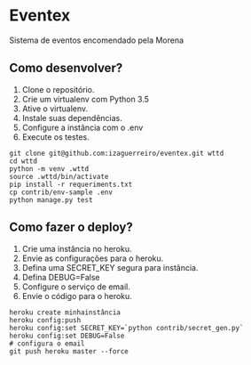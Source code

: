 # Eventex 

Sistema de eventos encomendado pela Morena

## Como desenvolver?

1. Clone o repositório.
2. Crie um virtualenv com Python 3.5
3. Ative o virtualenv.
4. Instale suas dependências.
5. Configure a instância com o .env
6. Execute os testes.

```console
git clone git@github.com:izaguerreiro/eventex.git wttd
cd wttd
python -m venv .wttd
source .wttd/bin/activate
pip install -r requeriments.txt
cp contrib/env-sample .env
python manage.py test
```

## Como fazer o deploy?

1. Crie uma instância no heroku.
2. Envie as configurações para o heroku.
3. Defina uma SECRET_KEY segura para instância.
4. Defina DEBUG=False
5. Configure o serviço de email.
6. Envie o código para o heroku.

```console
heroku create minhainstância
heroku config:push
heroku config:set SECRET_KEY=`python contrib/secret_gen.py`
heroku config:set DEBUG=False
# configura o email
git push heroku master --force
```